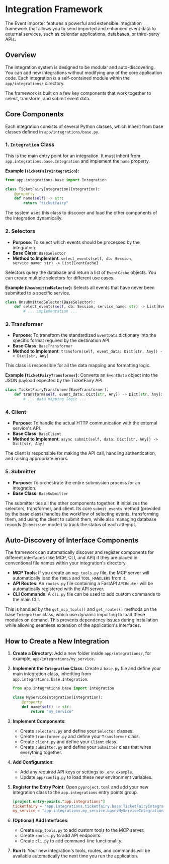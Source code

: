 # Integration Framework

The Event Importer features a powerful and extensible integration framework that allows you to send imported and enhanced event data to external services, such as calendar applications, databases, or third-party APIs.

## Overview

The integration system is designed to be modular and auto-discovering. You can add new integrations without modifying any of the core application code. Each integration is a self-contained module within the `app/integrations/` directory.

The framework is built on a few key components that work together to select, transform, and submit event data.

## Core Components

Each integration consists of several Python classes, which inherit from base classes defined in `app/integrations/base.py`.

### 1. `Integration` Class

This is the main entry point for an integration. It must inherit from `app.integrations.base.Integration` and implement the `name` property.

**Example (`TicketFairyIntegration`):**

```python
from app.integrations.base import Integration

class TicketFairyIntegration(Integration):
    @property
    def name(self) -> str:
        return "ticketfairy"
```

The system uses this class to discover and load the other components of the integration dynamically.

### 2. Selectors

- **Purpose**: To select which events should be processed by the integration.
- **Base Class**: `BaseSelector`
- **Method to Implement**: `select_events(self, db: Session, service_name: str) -> List[EventCache]`

Selectors query the database and return a list of `EventCache` objects. You can create multiple selectors for different use cases.

**Example (`UnsubmittedSelector`):**
Selects all events that have never been submitted to a specific service.

```python
class UnsubmittedSelector(BaseSelector):
    def select_events(self, db: Session, service_name: str) -> List[EventCache]:
        # ... implementation ...
```

### 3. Transformer

- **Purpose**: To transform the standardized `EventData` dictionary into the specific format required by the destination API.
- **Base Class**: `BaseTransformer`
- **Method to Implement**: `transform(self, event_data: Dict[str, Any]) -> Dict[str, Any]`

This class is responsible for all the data mapping and formatting logic.

**Example (`TicketFairyTransformer`):**
Converts an `EventData` object into the JSON payload expected by the TicketFairy API.

```python
class TicketFairyTransformer(BaseTransformer):
    def transform(self, event_data: Dict[str, Any]) -> Dict[str, Any]:
        # ... data mapping logic ...
```

### 4. Client

- **Purpose**: To handle the actual HTTP communication with the external service's API.
- **Base Class**: `BaseClient`
- **Method to Implement**: `async submit(self, data: Dict[str, Any]) -> Dict[str, Any]`

The client is responsible for making the API call, handling authentication, and raising appropriate errors.

### 5. Submitter

- **Purpose**: To orchestrate the entire submission process for an integration.
- **Base Class**: `BaseSubmitter`

The submitter ties all the other components together. It initializes the selectors, transformer, and client. Its core `submit_events` method (provided by the base class) handles the workflow of selecting events, transforming them, and using the client to submit them, while also managing database records (`Submission` model) to track the status of each attempt.

## Auto-Discovery of Interface Components

The framework can automatically discover and register components for different interfaces (like MCP, CLI, and API) if they are placed in conventional file names within your integration's directory.

- **MCP Tools**: If you create an `mcp_tools.py` file, the MCP server will automatically load the `TOOLS` and `TOOL_HANDLERS` from it.
- **API Routes**: An `routes.py` file containing a FastAPI `APIRouter` will be automatically registered with the API server.
- **CLI Commands**: A `cli.py` file can be used to add custom commands to the main CLI.

This is handled by the `get_mcp_tools()` and `get_routes()` methods on the base `Integration` class, which use dynamic importing to load these modules on demand. This prevents dependency issues during installation while allowing seamless extension of the application's interfaces.

## How to Create a New Integration

1. **Create a Directory**: Add a new folder inside `app/integrations/`, for example, `app/integrations/my_service`.

2. **Implement the `Integration` Class**: Create a `base.py` file and define your main integration class, inheriting from `app.integrations.base.Integration`.

    ```python
    from app.integrations.base import Integration

    class MyServiceIntegration(Integration):
        @property
        def name(self) -> str:
            return "my_service"
    ```

3. **Implement Components**:
    - Create `selectors.py` and define your `Selector` classes.
    - Create `transformer.py` and define your `Transformer` class.
    - Create `client.py` and define your `Client` class.
    - Create `submitter.py` and define your `Submitter` class that wires everything together.

4. **Add Configuration**:
    - Add any required API keys or settings to `.env.example`.
    - Update `app/config.py` to load these new environment variables.

5. **Register the Entry Point**: Open `pyproject.toml` and add your new integration class to the `app.integrations` entry points group.

    ```toml
    [project.entry-points."app.integrations"]
    ticketfairy = "app.integrations.ticketfairy.base:TicketFairyIntegration"
    my_service = "app.integrations.my_service.base:MyServiceIntegration"
    ```

6. **(Optional) Add Interfaces**:
    - Create `mcp_tools.py` to add custom tools to the MCP server.
    - Create `routes.py` to add API endpoints.
    - Create `cli.py` to add command-line functionality.

7. **Run It**: Your new integration's tools, routes, and commands will be available automatically the next time you run the application.
